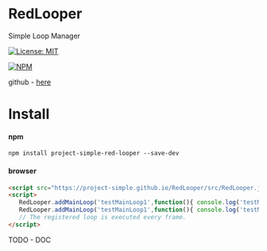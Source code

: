 # RedLooper
Simple Loop Manager

[![License: MIT](https://img.shields.io/badge/License-MIT-yellow.svg)](https://opensource.org/licenses/MIT)

[![NPM](https://nodei.co/npm/project-simple-red-looper.png)](https://npmjs.org/package/project-simple-red-looper)

github - [here](https://github.com/project-simple/RedLooper)

# Install 
#### npm 
```npm
npm install project-simple-red-looper --save-dev
```
#### browser
```html
<script src="https://project-simple.github.io/RedLooper/src/RedLooper.js"></script>
<script>
   RedLooper.addMainLoop('testMainLoop1',function(){ console.log('testMainLoop1')});
   RedLooper.addMainLoop('testMainLoop1',function(){ console.log('testMainLoop1')});
   // The registered loop is executed every frame.
</script>
```
TODO - DOC
